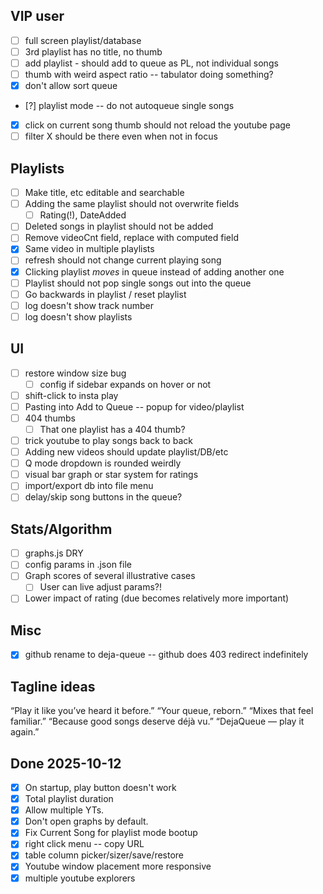 ## VIP user

- [ ] full screen playlist/database
- [ ] 3rd playlist has no title, no thumb
- [ ] add playlist - should add to queue as PL, not individual songs
- [ ] thumb with weird aspect ratio -- tabulator doing something?
- [x] don't allow sort queue
- [?] playlist mode -- do not autoqueue single songs
- [x] click on current song thumb should not reload the youtube page
- [ ] filter X should be there even when not in focus

## Playlists

- [ ] Make title, etc editable and searchable
- [ ] Adding the same playlist should not overwrite fields
  - [ ] Rating(!), DateAdded
- [ ] Deleted songs in playlist should not be added
- [ ] Remove videoCnt field, replace with computed field
- [x] Same video in multiple playlists
- [ ] refresh should not change current playing song
- [x] Clicking playlist _moves_ in queue instead of adding another one
- [ ] Playlist should not pop single songs out into the queue
- [ ] Go backwards in playlist / reset playlist
- [ ] log doesn't show track number
- [ ] log doesn't show playlists

## UI

- [ ] restore window size bug
  - [ ] config if sidebar expands on hover or not
- [ ] shift-click to insta play
- [ ] Pasting into Add to Queue -- popup for video/playlist
- [ ] 404 thumbs
  - [ ] That one playlist has a 404 thumb?
- [ ] trick youtube to play songs back to back
- [ ] Adding new videos should update playlist/DB/etc
- [ ] Q mode dropdown is rounded weirdly
- [ ] visual bar graph or star system for ratings
- [ ] import/export db into file menu
- [ ] delay/skip song buttons in the queue?

## Stats/Algorithm

- [ ] graphs.js DRY
- [ ] config params in .json file
- [ ] Graph scores of several illustrative cases
  - [ ] User can live adjust params?!
- [ ] Lower impact of rating (due becomes relatively more important)

## Misc

- [x] github rename to deja-queue -- github does 403 redirect indefinitely

## Tagline ideas

“Play it like you’ve heard it before.”
“Your queue, reborn.”
“Mixes that feel familiar.”
“Because good songs deserve déjà vu.”
“DejaQueue — play it again.”

## Done 2025-10-12

- [x] On startup, play button doesn't work
- [x] Total playlist duration
- [x] Allow multiple YTs.
- [x] Don't open graphs by default.
- [x] Fix Current Song for playlist mode bootup
- [x] right click menu -- copy URL
- [x] table column picker/sizer/save/restore
- [x] Youtube window placement more responsive
- [x] multiple youtube explorers
